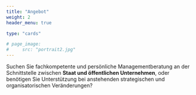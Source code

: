 ```yaml
---
title: "Angebot"
weight: 2
header_menu: true

type: "cards"

# page_image:
#     src: "portrait2.jpg"
---
```


Suchen Sie fachkompetente und persönliche Managementberatung an der Schnittstelle zwischen **Staat und öffentlichen Unternehmen**, oder benötigen Sie Unterstützung bei anstehenden strategischen und organisatorischen Veränderungen?

